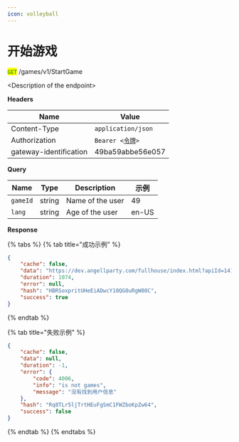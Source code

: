 ```yaml
---
icon: volleyball
---
```


# 开始游戏

<mark style="color:green;">`GET`</mark> /games/v1/StartGame

\<Description of the endpoint>

**Headers**

| Name                   | Value                                        |
| ---------------------- | -------------------------------------------- |
| Content-Type           | `application/json`                           |
| Authorization          | `Bearer <`[`令牌`](ling-pai-chuang-jian.md)`>` |
| gateway-identification | 49ba59abbe56e057                             |

**Query**

| Name     | Type   | Description      | 示例    |
| -------- | ------ | ---------------- | ----- |
| `gameId` | string | Name of the user | 49    |
| `lang`   | string | Age of the user  | en-US |

**Response**

{% tabs %}
{% tab title="成功示例" %}
```json
{
    "cache": false,
    "data": "https://dev.angellparty.com/fullhouse/index.html?apiId=1410&be=moc.ytrapllegna.ipa&domain_gs=hr-fgp&domain_platform=moc.ytrapllegna.ipa&gameId=49&gs=moc.ytrapllegna.ipa&lang=en-US&legalLang=true&ssoKey=494bb7d0ae4fb88315dd80b120480223",
    "duration": 1074,
    "error": null,
    "hash": "HBRSoxpritUHeEiADwcY10QG0uRgW80C",
    "success": true
}
```
{% endtab %}

{% tab title="失败示例" %}
```json
{
    "cache": false,
    "data": null,
    "duration": -1,
    "error": {
        "code": 4006,
        "info": "is not games",
        "message": "没有找到用户信息"
    },
    "hash": "Rq8TLr5ljTrtHEuFgSmC1FWZboKpZw64",
    "success": false
}
```
{% endtab %}
{% endtabs %}
